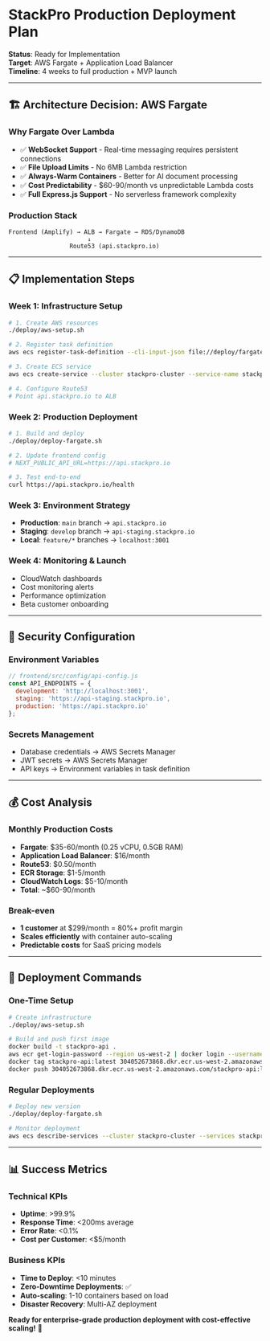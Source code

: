# StackPro Production Deployment Plan

**Status**: Ready for Implementation  
**Target**: AWS Fargate + Application Load Balancer  
**Timeline**: 4 weeks to full production + MVP launch

---

## 🏗️ **Architecture Decision: AWS Fargate**

### **Why Fargate Over Lambda**
- ✅ **WebSocket Support** - Real-time messaging requires persistent connections
- ✅ **File Upload Limits** - No 6MB Lambda restriction
- ✅ **Always-Warm Containers** - Better for AI document processing
- ✅ **Cost Predictability** - $60-90/month vs unpredictable Lambda costs
- ✅ **Full Express.js Support** - No serverless framework complexity

### **Production Stack**
```
Frontend (Amplify) → ALB → Fargate → RDS/DynamoDB
                      ↓
                 Route53 (api.stackpro.io)
```

---

## 📋 **Implementation Steps**

### **Week 1: Infrastructure Setup**
```bash
# 1. Create AWS resources
./deploy/aws-setup.sh

# 2. Register task definition
aws ecs register-task-definition --cli-input-json file://deploy/fargate-task-definition.json

# 3. Create ECS service
aws ecs create-service --cluster stackpro-cluster --service-name stackpro-api-service

# 4. Configure Route53
# Point api.stackpro.io to ALB
```

### **Week 2: Production Deployment**
```bash
# 1. Build and deploy
./deploy/deploy-fargate.sh

# 2. Update frontend config
# NEXT_PUBLIC_API_URL=https://api.stackpro.io

# 3. Test end-to-end
curl https://api.stackpro.io/health
```

### **Week 3: Environment Strategy**
- **Production**: `main` branch → `api.stackpro.io`
- **Staging**: `develop` branch → `api-staging.stackpro.io`
- **Local**: `feature/*` branches → `localhost:3001`

### **Week 4: Monitoring & Launch**
- CloudWatch dashboards
- Cost monitoring alerts
- Performance optimization
- Beta customer onboarding

---

## 🔐 **Security Configuration**

### **Environment Variables**
```javascript
// frontend/src/config/api-config.js
const API_ENDPOINTS = {
  development: 'http://localhost:3001',
  staging: 'https://api-staging.stackpro.io',
  production: 'https://api.stackpro.io'
};
```

### **Secrets Management**
- Database credentials → AWS Secrets Manager
- JWT secrets → AWS Secrets Manager
- API keys → Environment variables in task definition

---

## 💰 **Cost Analysis**

### **Monthly Production Costs**
- **Fargate**: $35-60/month (0.25 vCPU, 0.5GB RAM)
- **Application Load Balancer**: $16/month
- **Route53**: $0.50/month
- **ECR Storage**: $1-5/month
- **CloudWatch Logs**: $5-10/month
- **Total**: ~$60-90/month

### **Break-even**
- **1 customer** at $299/month = 80%+ profit margin
- **Scales efficiently** with container auto-scaling
- **Predictable costs** for SaaS pricing models

---

## 🚀 **Deployment Commands**

### **One-Time Setup**
```bash
# Create infrastructure
./deploy/aws-setup.sh

# Build and push first image
docker build -t stackpro-api .
aws ecr get-login-password --region us-west-2 | docker login --username AWS --password-stdin 304052673868.dkr.ecr.us-west-2.amazonaws.com
docker tag stackpro-api:latest 304052673868.dkr.ecr.us-west-2.amazonaws.com/stackpro-api:latest
docker push 304052673868.dkr.ecr.us-west-2.amazonaws.com/stackpro-api:latest
```

### **Regular Deployments**
```bash
# Deploy new version
./deploy/deploy-fargate.sh

# Monitor deployment
aws ecs describe-services --cluster stackpro-cluster --services stackpro-api-service
```

---

## 📊 **Success Metrics**

### **Technical KPIs**
- **Uptime**: >99.9%
- **Response Time**: <200ms average
- **Error Rate**: <0.1%
- **Cost per Customer**: <$5/month

### **Business KPIs**
- **Time to Deploy**: <10 minutes
- **Zero-Downtime Deployments**: ✅
- **Auto-scaling**: 1-10 containers based on load
- **Disaster Recovery**: Multi-AZ deployment

**Ready for enterprise-grade production deployment with cost-effective scaling!** 🎯
